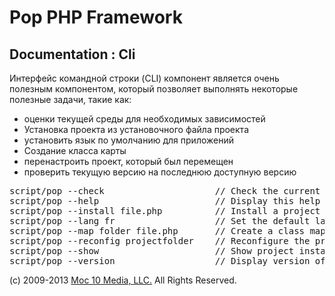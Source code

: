 Pop PHP Framework
=================

Documentation : Cli
-------------------

Интерфейс командной строки (CLI) компонент является очень полезным компонентом, который позволяет выполнять некоторые полезные задачи, такие как:

* оценки текущей среды для необходимых зависимостей
* Установка проекта из установочного файла проекта
* установить язык по умолчанию для приложений
* Создание класса карты
* перенастроить проект, который был перемещен
* проверить текущую версию на последнюю доступную версию

<pre>
script/pop --check                     // Check the current configuration for required dependencies
script/pop --help                      // Display this help
script/pop --install file.php          // Install a project based on the install file specified
script/pop --lang fr                   // Set the default language for the project
script/pop --map folder file.php       // Create a class map file from the source folder and save to the output file
script/pop --reconfig projectfolder    // Reconfigure the project based on the new location of the project
script/pop --show                      // Show project install instructions
script/pop --version                   // Display version of Pop PHP Framework and latest available
</pre>

(c) 2009-2013 [Moc 10 Media, LLC.](http://www.moc10media.com) All Rights Reserved.
